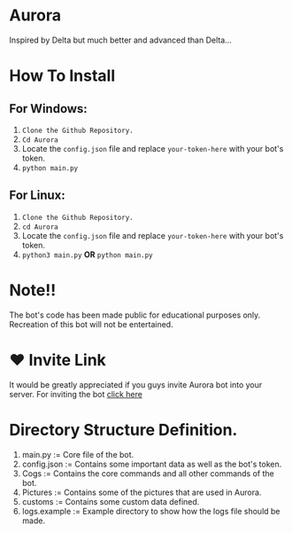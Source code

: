 # Aurora
Inspired by Delta but much better and advanced than Delta...

# How To Install
 ## For Windows:
1. ```Clone the Github Repository.```
2. ```Cd Aurora```
3. Locate the `config.json` file and replace `your-token-here` with your bot's token.
4. ```python main.py```

## For Linux:
1. ```Clone the Github Repository.```
2. ```cd Aurora```
3. Locate the `config.json` file and replace `your-token-here` with your bot's token.
4. ```python3 main.py``` **OR** ```python main.py```

# Note!!
The bot's code has been made public for educational purposes only. Recreation of this bot will not be entertained.

# ♥ Invite Link
It would be greatly appreciated if you guys invite Aurora bot into your server. For inviting the bot [click here](https://discord.com/api/oauth2/authorize?client_id=953828222892670987&permissions=1102530604119&scope=applications.commands+bot)

# Directory Structure Definition.

1. main.py := Core file of the bot.
2. config.json := Contains some important data as well as the bot's token.
3. Cogs := Contains the core commands and all other commands of the bot.
4. Pictures := Contains some of the pictures that are used in Aurora.
5. customs := Contains some custom data defined. 
6. logs.example := Example directory to show how the logs file should be made.
<!--- 4. Fonts := Contains the fonts used in commands related to images. --->

